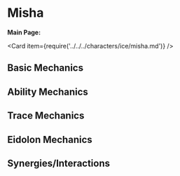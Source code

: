 # Misha

**Main Page:**

<Card item={require('../../../characters/ice/misha.md')} />

## Basic Mechanics

## Ability Mechanics

## Trace Mechanics

## Eidolon Mechanics

## Synergies/Interactions
